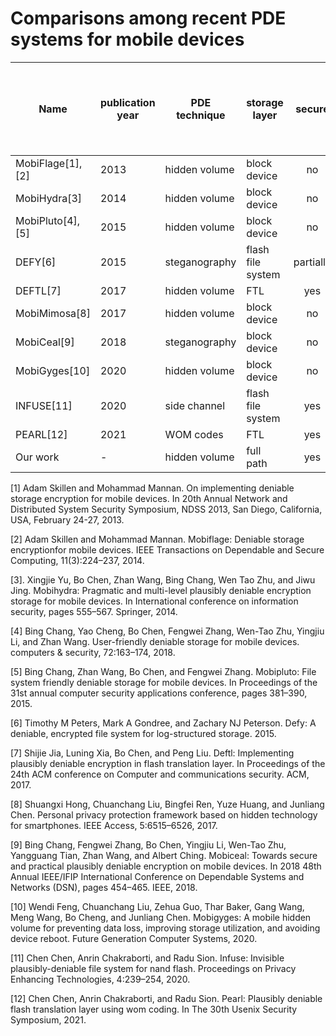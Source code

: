 # Comparisons among recent PDE systems for mobile devices
| Name  | publication year| PDE technique | storage layer | secure | Compatiable with the architecture of mainstream mobile devices | scalable | user-oriented |
| ------------- | ------------- | ------------- | ------------- | :---: | :---: | :---: | :---: |
| MobiFlage[1], [2]  | 2013  | hidden volume | block device | no | yes | yes | yes |
| MobiHydra[3]  | 2014  | hidden volume | block device | no | yes | yes | yes |
| MobiPluto[4], [5]  | 2015  | hidden volume | block device | no | yes | yes | yes |
| DEFY[6]  | 2015  | steganography | flash file system | partially | no | yes | yes |
| DEFTL[7]  | 2017  | hidden volume | FTL | yes | yes | no | no |
| MobiMimosa[8]  | 2017  | hidden volume | block device | no | yes | yes | yes |
| MobiCeal[9]  | 2018  | steganography | block device | no | yes | yes | yes |
| MobiGyges[10]  | 2020  | hidden volume | block device | no | yes | yes | yes |
| INFUSE[11]  | 2020  | side channel | flash file system | yes | no | no | yes |
| PEARL[12]  | 2021  | WOM codes | FTL | yes | yes | no | no |
| Our work  | -  | hidden volume | full path | yes | yes | yes | yes |

[1] Adam Skillen and Mohammad Mannan. On implementing deniable storage encryption for mobile devices. In 20th Annual Network and Distributed System Security Symposium, NDSS 2013, San Diego, California, USA, February 24-27, 2013.

[2] Adam Skillen and Mohammad Mannan. Mobiflage: Deniable storage encryptionfor mobile devices. IEEE Transactions on Dependable and Secure Computing, 11(3):224–237, 2014.

[3]. Xingjie Yu, Bo Chen, Zhan Wang, Bing Chang, Wen Tao Zhu, and Jiwu Jing. Mobihydra: Pragmatic and multi-level plausibly deniable encryption storage for mobile devices. In International conference on information security, pages 555–567. Springer, 2014.

[4] Bing Chang, Yao Cheng, Bo Chen, Fengwei Zhang, Wen-Tao Zhu, Yingjiu Li, and Zhan Wang. User-friendly deniable storage for mobile devices. computers & security, 72:163–174, 2018.

[5] Bing Chang, Zhan Wang, Bo Chen, and Fengwei Zhang. Mobipluto: File system friendly deniable storage for mobile devices. In Proceedings of the 31st annual computer security applications conference, pages 381–390, 2015.

[6] Timothy M Peters, Mark A Gondree, and Zachary NJ Peterson. Defy: A deniable, encrypted file system for log-structured storage. 2015.

[7] Shijie Jia, Luning Xia, Bo Chen, and Peng Liu. Deftl: Implementing plausibly deniable encryption in flash translation layer. In Proceedings of the 24th ACM conference on Computer and communications security. ACM, 2017.

[8] Shuangxi Hong, Chuanchang Liu, Bingfei Ren, Yuze Huang, and Junliang Chen. Personal privacy protection framework based on hidden technology for smartphones. IEEE Access, 5:6515–6526, 2017.

[9] Bing Chang, Fengwei Zhang, Bo Chen, Yingjiu Li, Wen-Tao Zhu, Yangguang Tian, Zhan Wang, and Albert Ching. Mobiceal: Towards secure and practical plausibly deniable encryption on mobile devices. In 2018 48th Annual IEEE/IFIP International Conference on Dependable Systems and Networks (DSN), pages 454–465. IEEE, 2018.

[10] Wendi Feng, Chuanchang Liu, Zehua Guo, Thar Baker, Gang Wang, Meng Wang, Bo Cheng, and Junliang Chen. Mobigyges: A mobile hidden volume for preventing data loss, improving storage utilization, and avoiding device reboot. Future Generation Computer Systems, 2020.

[11] Chen Chen, Anrin Chakraborti, and Radu Sion. Infuse: Invisible plausibly-deniable file system for nand flash. Proceedings on Privacy Enhancing Technologies, 4:239–254, 2020.

[12] Chen Chen, Anrin Chakraborti, and Radu Sion. Pearl: Plausibly deniable flash translation layer using wom coding. In The 30th Usenix Security Symposium, 2021.
